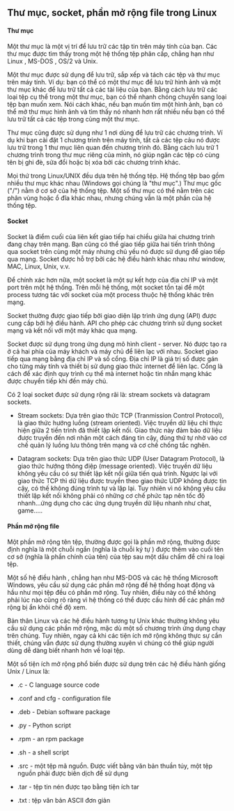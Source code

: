 ## Thư mục, socket, phần mở rộng file trong Linux

#### Thư mục

Một thư mục là một vị trí để lưu trữ các tập tin trên máy tính của bạn. Các thư mục được tìm thấy trong một hệ thống tệp phân cấp, chẳng hạn như Linux , MS-DOS , OS/2 và Unix.

Một thư mục được sử dụng để lưu trữ, sắp xếp và tách các tệp và thư mục trên máy tính. Ví dụ: bạn có thể có một thư mục để lưu trữ hình ảnh và một thư mục khác để lưu trữ tất cả các tài liệu của bạn. Bằng cách lưu trữ các loại tệp cụ thể trong một thư mục, bạn có thể nhanh chóng chuyển sang loại tệp bạn muốn xem. Nói cách khác, nếu bạn muốn tìm một hình ảnh, bạn có thể mở thư mục hình ảnh và tìm thấy nó nhanh hơn rất nhiều nếu bạn có thể lưu trữ tất cả các tệp trong cùng một thư mục.

Thư mục cũng được sử dụng như 1 nơi dùng để lưu trữ các chương trình. Ví dụ khi bạn cài đặt 1 chương trình trên máy tính, tất cả các tệp cảu nó được lưu trữ trong 1 thư mục liên quan đến chương trình đó. Bằng cách lưu trữ 1 chương trình trong thư mục riêng của mình, nó giúp ngăn các tệp có cùng tên bị ghi đè, sửa đổi hoặc bị xóa bởi các chương trình khác.

Mọi thứ trong Linux/UNIX đều dựa trên hệ thống tệp. Hệ thống tệp bao gồm nhiều thư mục khác nhau (Windows gọi chúng là "thư mục".) Thư mục gốc ("/") nằm ở cơ sở của hệ thống tệp. Một số thư mục có thể nằm trên các phân vùng hoặc ổ đĩa khác nhau, nhưng chúng vẫn là một phần của hệ thống tệp.

#### Socket

Socket là điểm cuối của liên kết giao tiếp hai chiều giữa hai chương trình đang chạy trên mạng. Bạn cũng có thể giao tiếp giữa hai tiến trình thông qua socket trên cùng một máy nhưng chủ yếu nó được sử dụng để giao tiếp qua mạng. Socket được hỗ trợ bởi các hệ điều hành khác nhau như window, MAC, Linux, Unix, v.v.

Để chính xác hơn nữa, một socket là một sự kết hợp của địa chỉ IP và một port trên một hệ thống. Trên mỗi hệ thống, một socket tồn tại để một process tương tác với socket của một process thuộc hệ thống khác trên mạng.

Socket thường được giao tiếp bởi giao diện lập trình ứng dụng (API) được cung cấp bởi hệ điều hành. API cho phép các chương trình sử dụng socket mạng và kết nối với một máy khác qua mạng.

Socket được sử dụng trong ứng dụng mô hình client - server. Nó được tạo ra ở cả hai phía của máy khách và máy chủ để liên lạc với nhau. Socket giao tiếp qua mạng bằng địa chỉ IP và số cổng. Địa chỉ IP là giá trị số được gán cho từng máy tính và thiết bị sử dụng giao thức internet để liên lạc. Cổng là cách để xác định quy trình cụ thể mà internet hoặc tin nhắn mạng khác được chuyển tiếp khi đến máy chủ.

Có 2 loại socket được sử dụng rộng rãi là: stream sockets và datagram sockets.

- Stream sockets: Dựa trên giao thức TCP (Tranmission Control Protocol), là giao thức hướng luồng (stream oriented). Việc truyền dữ liệu chỉ thực hiện giữa 2 tiến trình đã thiết lập kết nối. Giao thức này đảm bảo dữ liệu được truyền đến nơi nhận một cách đáng tin cậy, đúng thứ tự nhờ vào cơ chế quản lý luồng lưu thông trên mạng và cơ chế chống tắc nghẽn.

- Datagram sockets: Dựa trên giao thức UDP (User Datagram Protocol), là giao thức hướng thông điệp (message oriented). Việc truyền dữ liệu không yêu cầu có sự thiết lập kết nối giữa tiến quá trình. Ngược lại với giao thức TCP thì dữ liệu được truyền theo giao thức UDP không được tin cậy, có thế không đúng trình tự và lặp lại. Tuy nhiên vì nó không yêu cầu thiết lập kết nối không phải có những cơ chế phức tạp nên tốc độ nhanh…ứng dụng cho các ứng dụng truyền dữ liệu nhanh như chat, game…..

#### Phần mở rộng file

Một phần mở rộng tên tệp, thường được gọi là phần mở rộng, thường được định nghĩa là một chuỗi ngắn (nghĩa là chuỗi ký tự ) được thêm vào cuối tên cơ sở (nghĩa là phần chính của tên) của tệp sau  một dấu chấm để chỉ ra loại tệp.

Một số hệ điều hành , chẳng hạn như MS-DOS và các hệ thống Microsoft Windows, yêu cầu sử dụng các phần mở rộng để hệ thống hoạt động và hầu như mọi tệp đều có phần mở rộng. Tuy nhiên, điều này có thể không phải lúc nào cũng rõ ràng vì hệ thống có thể được cấu hình để các phần mở rộng bị ẩn khỏi chế độ xem.

Bản thân Linux và các hệ điều hành tương tự Unix khác thường không yêu cầu sử dụng các phần mở rộng, mặc dù một số chương trình ứng dụng chạy trên chúng. Tuy nhiên, ngay cả khi các tiện ích mở rộng không thực sự cần thiết, chúng vẫn được sử dụng thường xuyên vì chúng có thể giúp người dùng dễ dàng biết nhanh hơn về loại tệp.

Một số tiện ích mở rộng phổ biến được sử dụng trên các hệ điều hành giống Unix / Linux là:

- .c - C language source code

- .conf and cfg - configuration file

- .deb - Debian software package

- .py - Python script

- .rpm - an rpm package

- .sh - a shell script

- .src - một tệp mã nguồn. Được viết bằng văn bản thuần túy, một tệp nguồn phải được biên dịch để sử dụng

- .tar - tệp tin nén được tạo bằng tiện ích tar

- .txt : tệp văn bản ASCII đơn giản